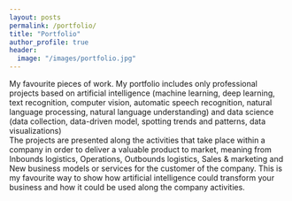 ```yaml
---
layout: posts
permalink: /portfolio/
title: "Portfolio"
author_profile: true
header:
  image: "/images/portfolio.jpg"
---
```


My favourite pieces of work. My portfolio includes only professional projects based on artificial intelligence (machine learning, deep learning, text recognition, computer vision, automatic speech recognition, natural language processing, natural language understanding) and data science (data collection, data-driven model, spotting trends and patterns, data visualizations)<br/>
The projects are presented along the activities that take place within a company in order to deliver a valuable product to market, meaning from Inbounds logistics, Operations, Outbounds logistics, Sales & marketing and New business models or services for the customer of the company. This is my favourite way to show how artificial intelligence could transform your business and how it could be used along the company activities.
